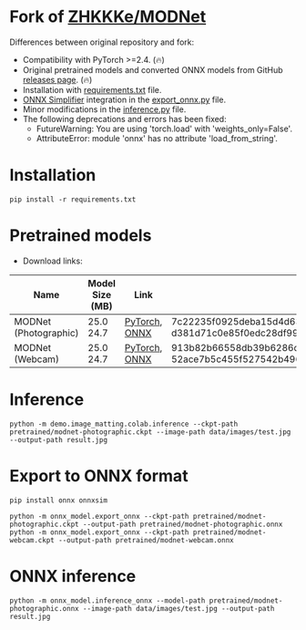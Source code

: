 # Fork of [ZHKKKe/MODNet](https://github.com/ZHKKKe/MODNet)

Differences between original repository and fork:

* Compatibility with PyTorch >=2.4. (🔥)
* Original pretrained models and converted ONNX models from GitHub [releases page](https://github.com/clibdev/MODNet/releases). (🔥)
* Installation with [requirements.txt](requirements.txt) file.
* [ONNX Simplifier](https://github.com/daquexian/onnx-simplifier) integration in the [export_onnx.py](onnx_model/export_onnx.py) file.
* Minor modifications in the [inference.py](demo/image_matting/colab/inference.py) file.
* The following deprecations and errors has been fixed:
  * FutureWarning: You are using 'torch.load' with 'weights_only=False'.
  * AttributeError: module 'onnx' has no attribute 'load_from_string'.

# Installation

```shell
pip install -r requirements.txt
```

# Pretrained models

* Download links:

| Name                  | Model Size (MB) | Link                                                                                                                                                                                        | SHA-256                                                                                                                              |
|-----------------------|-----------------|---------------------------------------------------------------------------------------------------------------------------------------------------------------------------------------------|--------------------------------------------------------------------------------------------------------------------------------------|
| MODNet (Photographic) | 25.0<br>24.7    | [PyTorch](https://github.com/clibdev/MODNet/releases/latest/download/modnet-photographic.ckpt), [ONNX](https://github.com/clibdev/MODNet/releases/latest/download/modnet-photographic.onnx) | 7c22235f0925deba15d4d63e53afcb654c47055bbcd98f56e393ab2584007ed8<br>d381d71c0e85f0edc28df99a6dd59544b0c33cc2bf234b1fc22aa417fec127be |
| MODNet (Webcam)       | 25.0<br>24.7    | [PyTorch](https://github.com/clibdev/MODNet/releases/latest/download/modnet-webcam.ckpt), [ONNX](https://github.com/clibdev/MODNet/releases/latest/download/modnet-webcam.onnx)             | 913b82b66558db39b6286c150f809017d7528c872b156eb14333c9c6cb52108b<br>52ace7b5c455f527542b496151996bed429b67ca8efc8bd793485a631363c688 |

# Inference

```shell
python -m demo.image_matting.colab.inference --ckpt-path pretrained/modnet-photographic.ckpt --image-path data/images/test.jpg --output-path result.jpg
```

# Export to ONNX format

```shell
pip install onnx onnxsim
```
```shell
python -m onnx_model.export_onnx --ckpt-path pretrained/modnet-photographic.ckpt --output-path pretrained/modnet-photographic.onnx
python -m onnx_model.export_onnx --ckpt-path pretrained/modnet-webcam.ckpt --output-path pretrained/modnet-webcam.onnx
```

# ONNX inference

```shell
python -m onnx_model.inference_onnx --model-path pretrained/modnet-photographic.onnx --image-path data/images/test.jpg --output-path result.jpg
```
